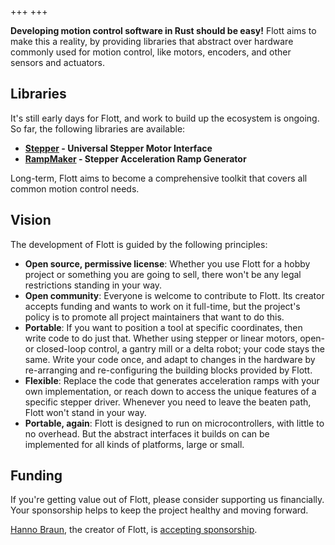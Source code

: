 +++
+++

<strong class="why">Developing motion control software in Rust should be easy!</strong> Flott aims to make this a reality, by providing libraries that abstract over hardware commonly used for motion control, like motors, encoders, and other sensors and actuators.

## Libraries

It's still early days for Flott, and work to build up the ecosystem is ongoing. So far, the following libraries are available:
- **[Stepper](https://github.com/flott-motion/stepper) - Universal Stepper Motor Interface**
- **[RampMaker](https://github.com/flott-motion/ramp-maker) - Stepper Acceleration Ramp Generator**

Long-term, Flott aims to become a comprehensive toolkit that covers all common motion control needs.

## Vision

The development of Flott is guided by the following principles:

- **Open source, permissive license**: Whether you use Flott for a hobby project or something you are going to sell, there won't be any legal restrictions standing in your way.
- **Open community**: Everyone is welcome to contribute to Flott. Its creator accepts funding and wants to work on it full-time, but the project's policy is to promote all project maintainers that want to do this.
- **Portable**: If you want to position a tool at specific coordinates, then write code to do just that. Whether using stepper or linear motors, open- or closed-loop control, a gantry mill or a delta robot; your code stays the same. Write your code once, and adapt to changes in the hardware by re-arranging and re-configuring the building blocks provided by Flott.
- **Flexible**: Replace the code that generates acceleration ramps with your own implementation, or reach down to access the unique features of a specific stepper driver. Whenever you need to leave the beaten path, Flott won't stand in your way.
- **Portable, again**: Flott is designed to run on microcontrollers, with little to no overhead. But the abstract interfaces it builds on can be implemented for all kinds of platforms, large or small.

## Funding

If you're getting value out of Flott, please consider supporting us financially. Your sponsorship helps to keep the project healthy and moving forward.

[Hanno Braun], the creator of Flott, is [accepting sponsorship](https://github.com/sponsors/hannobraun).

[Hanno Braun]: https://github.com/hannobraun
